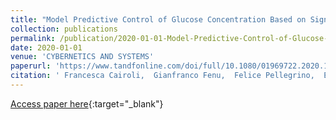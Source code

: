 ```yaml
---
title: "Model Predictive Control of Glucose Concentration Based on Signal Temporal Logic Specifications with Unknown-Meals Occurrence"
collection: publications
permalink: /publication/2020-01-01-Model-Predictive-Control-of-Glucose-Concentration-Based-on-Signal-Temporal-Logic-Specifications-with-Unknown-Meals-Occurrence
date: 2020-01-01
venue: 'CYBERNETICS AND SYSTEMS'
paperurl: 'https://www.tandfonline.com/doi/full/10.1080/01969722.2020.1758463'
citation: ' Francesca Cairoli,  Gianfranco Fenu,  Felice Pellegrino,  Erica Salvato, &quot;Model Predictive Control of Glucose Concentration Based on Signal Temporal Logic Specifications with Unknown-Meals Occurrence.&quot; CYBERNETICS AND SYSTEMS, 2020.'
---
```

[Access paper here](https://www.tandfonline.com/doi/full/10.1080/01969722.2020.1758463){:target="_blank"}
